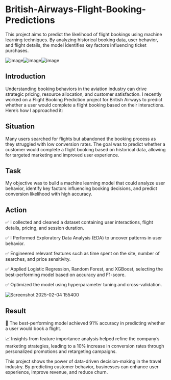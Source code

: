 # British-Airways-Flight-Booking-Predictions
This project aims to predict the likelihood of flight bookings using machine learning techniques. By analyzing historical booking data, user behavior, and flight details, the model identifies key factors influencing ticket purchases.


![image](https://github.com/user-attachments/assets/2c3cd10a-43dd-4835-90fd-c26ad1d5449c)![image](https://github.com/user-attachments/assets/e365b64f-5327-4ef2-aa4b-99ee1dc00516)![image](https://github.com/user-attachments/assets/fc08216a-051e-4ddf-84eb-8579a2fbd332)

## Introduction
Understanding booking behaviors in the aviation industry can drive strategic pricing, resource allocation, and customer satisfaction. I recently worked on a Flight Booking Prediction project for British Airways to predict whether a user would complete a flight booking based on their interactions. Here’s how I approached it:

## Situation
Many users searched for flights but abandoned the booking process as they struggled with low conversion rates. The goal was to predict whether a customer would complete a flight booking based on historical data, allowing for targeted marketing and improved user experience.

## Task
My objective was to build a machine learning model that could analyze user behavior, identify key factors influencing booking decisions, and predict conversion likelihood with high accuracy.

## Action
✅ I collected and cleaned a dataset containing user interactions, flight details, pricing, and session duration.

✅ I Performed Exploratory Data Analysis (EDA) to uncover patterns in user behavior.

✅ Engineered relevant features such as time spent on the site, number of searches, and price sensitivity.

✅ Applied Logistic Regression, Random Forest, and XGBoost, selecting the best-performing model based on accuracy and F1-score.

✅ Optimized the model using hyperparameter tuning and cross-validation.


![Screenshot 2025-02-04 155400](https://github.com/user-attachments/assets/df15727c-9a47-4ff2-9dfb-f1a7e9816e4b)


## Result
🚀 The best-performing model achieved 91% accuracy in predicting whether a user would book a flight.

📈 Insights from feature importance analysis helped refine the company’s marketing strategies, leading to a 10% increase in conversion rates through personalized promotions and retargeting campaigns.

This project shows the power of data-driven decision-making in the travel industry. By predicting customer behavior, businesses can enhance user experience, improve revenue, and reduce churn.
